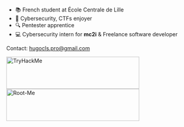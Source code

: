 - :books: French student at École Centrale de Lille
- :thought_balloon: Cybersecurity, CTFs enjoyer
- :mag: Pentester apprentice
- :computer: Cybersecurity intern for **mc2i** & Freelance software developer

Contact: hugocls.pro@gmail.com

<a href="https://tryhackme.com/p/TxLast"><img src="https://tryhackme-badges.s3.amazonaws.com/TxLast.png" alt="TryHackMe" width="350" height="85"></a> <a href="https://www.root-me.org/TxLast"><img src="https://tice-education.fr/images/stories/img/rootmelogo.jpg" alt="Root-Me" width="350" height="85"></a>

